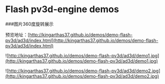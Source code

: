 Flash pv3d-engine demos
================================

###图片360度旋转展示

预览地址：[http://kingarthas37.github.io/demos/demo-flash-pv3d/ad3d/index.html](http://kingarthas37.github.io/demos/demo-flash-pv3d/ad3d/index.html)

![http://kingarthas37.github.io/demos/demo-flash-pv3d/ad3d/demo1.jpg](http://kingarthas37.github.io/demos/demo-flash-pv3d/ad3d/demo1.jpg)

![http://kingarthas37.github.io/demos/demo-flash-pv3d/ad3d/demo2.jpg](http://kingarthas37.github.io/demos/demo-flash-pv3d/ad3d/demo2.jpg)
